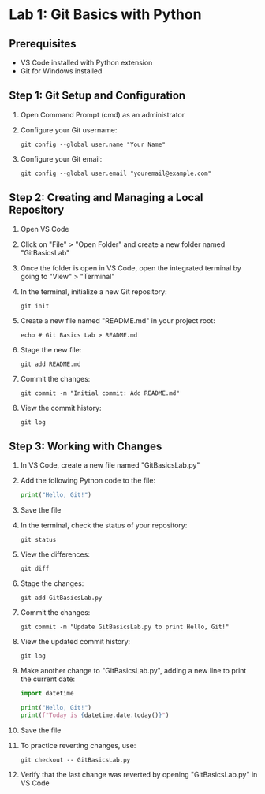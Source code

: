 # Lab 1: Git Basics with Python

## Prerequisites

- VS Code installed with Python extension
- Git for Windows installed

## Step 1: Git Setup and Configuration

1. Open Command Prompt (cmd) as an administrator

2. Configure your Git username:
   ```
   git config --global user.name "Your Name"
   ```

3. Configure your Git email:
   ```
   git config --global user.email "youremail@example.com"
   ```

## Step 2: Creating and Managing a Local Repository

1. Open VS Code

2. Click on "File" > "Open Folder" and create a new folder named "GitBasicsLab"

3. Once the folder is open in VS Code, open the integrated terminal by going to "View" > "Terminal"

4. In the terminal, initialize a new Git repository:
   ```
   git init
   ```

5. Create a new file named "README.md" in your project root:
   ```
   echo # Git Basics Lab > README.md
   ```

6. Stage the new file:
   ```
   git add README.md
   ```

7. Commit the changes:
   ```
   git commit -m "Initial commit: Add README.md"
   ```

8. View the commit history:
   ```
   git log
   ```

## Step 3: Working with Changes

1. In VS Code, create a new file named "GitBasicsLab.py"

2. Add the following Python code to the file:
   ```python
   print("Hello, Git!")
   ```

3. Save the file

4. In the terminal, check the status of your repository:
   ```
   git status
   ```

5. View the differences:
   ```
   git diff
   ```

6. Stage the changes:
   ```
   git add GitBasicsLab.py
   ```

7. Commit the changes:
   ```
   git commit -m "Update GitBasicsLab.py to print Hello, Git!"
   ```

8. View the updated commit history:
   ```
   git log
   ```

9. Make another change to "GitBasicsLab.py", adding a new line to print the current date:
   ```python
   import datetime

   print("Hello, Git!")
   print(f"Today is {datetime.date.today()}")
   ```

10. Save the file

11. To practice reverting changes, use:
    ```
    git checkout -- GitBasicsLab.py
    ```

12. Verify that the last change was reverted by opening "GitBasicsLab.py" in VS Code
